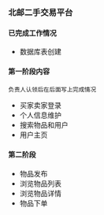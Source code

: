 ### 北邮二手交易平台
#### 已完成工作情况
+ 数据库表创建
#### 第一阶段内容
`负责人认领后在后面写上完成情况`
+ 买家卖家登录
+ 个人信息维护
+ 搜索物品和用户
+ 用户主页
#### 第二阶段
+ 物品发布
+ 浏览物品列表
+ 浏览物品详情
+ 物品下单